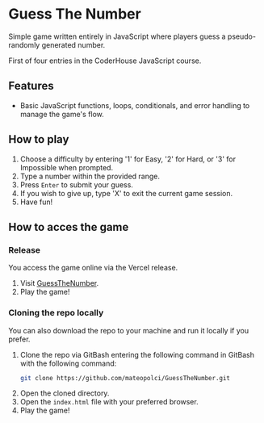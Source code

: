 # Guess The Number 

Simple game written entirely in JavaScript where players guess a pseudo-randomly generated number.

First of four entries in the CoderHouse JavaScript course.

## Features 

- Basic JavaScript functions, loops, conditionals, and error handling to manage the game's flow. 

## How to play 

1) Choose a difficulty by entering '1' for Easy, '2' for Hard, or '3' for Impossible when prompted.
2) Type a number within the provided range.
3) Press `Enter` to submit your guess.
4) If you wish to give up, type 'X' to exit the current game session.
5) Have fun!

## How to acces the game 
### Release

You access the game online via the Vercel release. 

1) Visit [GuessTheNumber](https://guessthenumber-sand.vercel.app/).
2) Play the game!

### Cloning the repo locally

You can also download the repo to your machine and run it locally if you prefer. 

1) Clone the repo via GitBash entering the following command in GitBash with the following command: 
    ```bash
    git clone https://github.com/mateopolci/GuessTheNumber.git
    ```
2) Open the cloned directory.
3) Open the `index.html` file with your preferred browser.
4) Play the game!